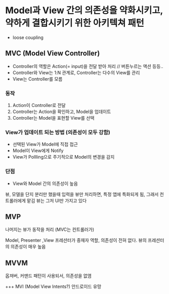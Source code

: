 # Model과 View 간의 의존성을 약화시키고, 약하게 결합시키기 위한 아키텍쳐 패턴
- loose coupling

## MVC (Model View Controller)
- Controller의 역할은 Action(= input)을 전달 받아 처리      // 버튼누르는 액션 등등..
- Controller와 View는 1:N 관계로, Controller는 다수의 View를 관리
- View는 Controller를 모름

### 동작
1. Action이 Controller로 전달
2. Controller는 Action을 확인하고, Model을 업데이트
3. Controller는 Model을 표현할 View를 선택

### View가 업데이트 되는 방법  (의존성이 모두 강함)
- 선택된 View가 Model에 직접 접근
- Model이 View에게 Notify
- View가 Pollling으로 주기적으로 Model의 변경을 감지

### 단점
- View와 Model 간의 의존성이 높음 

뷰, 모델을 단지 분리만 했을때
입력을 뷰만 처리하면, 특정 앱에 특화되게 됨, 그래서 컨트롤러에게 맡김
뷰는 그저 UI만 가지고 있다


## MVP

나머지는 뷰가 동작을 처리 (MVC는 컨트롤러가)

Model, Presenter ,View
프레션터가 중재자 역할, 의존성이 전혀 없다.
뷰의 프레션터의 의존성이 매우 높음



## MVVM
옵져버, 커맨드 패턴이 사용되서, 의존성을 없앰



+++ MVI (Model View Intents?) 안드로이드 유망